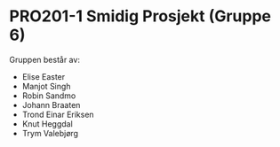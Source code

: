 # PRO201-1 Smidig Prosjekt (Gruppe 6)

Gruppen består av:
- Elise Easter
- Manjot Singh
- Robin Sandmo
- Johann Braaten
- Trond Einar Eriksen
- Knut Heggdal
- Trym Valebjørg
